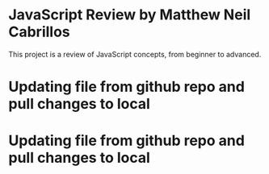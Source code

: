 # JavaScript Review by Matthew Neil Cabrillos
This project is a review of JavaScript concepts, from beginner to advanced.

# Updating file from github repo and pull changes to local

# Updating file from github repo and pull changes to local
 
